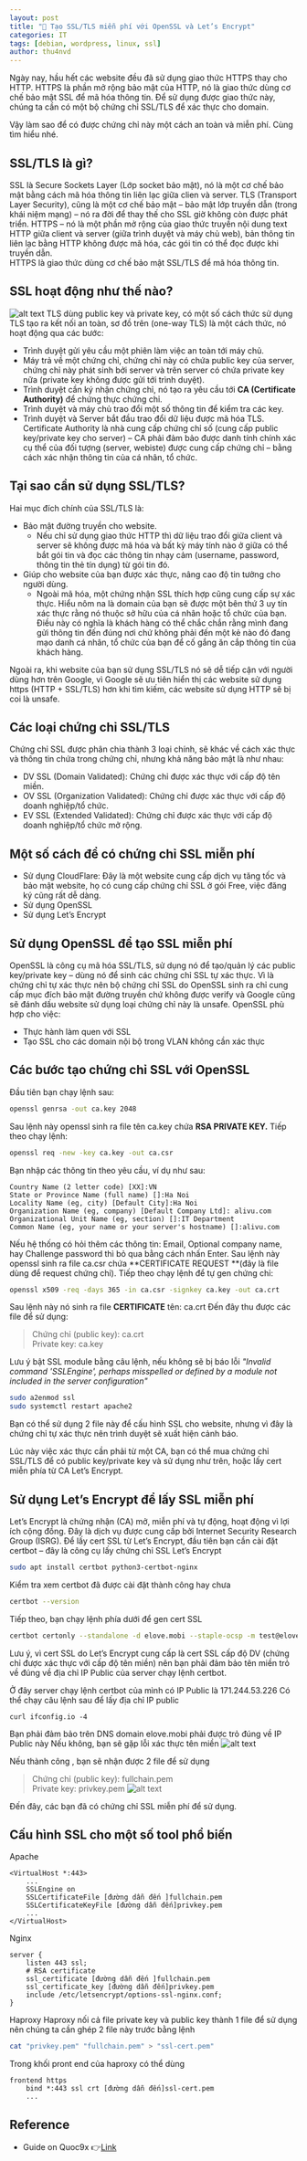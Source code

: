 ```yaml
---
layout: post
title: "🎸 Tạo SSL/TLS miễn phí với OpenSSL và Let’s Encrypt"
categories: IT
tags: [debian, wordpress, linux, ssl]
author: thu4nvd
---
```


Ngày nay, hầu hết các website đều đã sử dụng giao thức HTTPS thay cho HTTP. HTTPS là phần mở rộng bảo mật của HTTP, nó là giao thức dùng cơ chế bảo mật SSL để mã hóa thông tin.
Để sử dụng được giao thức này, chúng ta cần có một bộ chứng chỉ SSL/TLS để xác thực cho domain. 

Vậy làm sao để có được chứng chỉ này một cách an toàn và miễn phí.
Cùng tìm hiểu nhé.

## SSL/TLS là gì?
SSL là Secure Sockets Layer (Lớp socket bảo mật), nó là một cơ chế bảo mật bằng cách mã hóa thông tin liên lạc giữa clien và server.
TLS (Transport Layer Security), cũng là một cơ chế bảo mật – bảo mật lớp truyền dẫn (trong khái niệm mạng) – nó ra đời để thay thế cho SSL giờ không còn được phát triển.
HTTPS – nó là một phần mở rộng của giao thức truyền nội dung text HTTP giữa client và server (giữa trình duyệt và máy chủ web), bản thông tin liên lạc bằng HTTP không được mã hóa, các gói tin có thể đọc được khi truyền dẫn.   
HTTPS là giao thức dùng cơ chế bảo mật SSL/TLS để mã hóa thông tin.

## SSL hoạt động như thế nào?

![alt text](/assets/2023/02/ssl-handshake.jpg)
TLS dùng public key và private key, có một số cách thức sử dụng TLS tạo ra kết nối an toàn, sơ đồ trên (one-way TLS) là một cách thức, nó hoạt động qua các bước:
- Trình duyệt gửi yêu cầu một phiên làm việc an toàn tới máy chủ.
- Máy trả về một chứng chỉ, chứng chỉ này có chứa public key của server, chứng chỉ này phát sinh bởi server và trên server có chứa private key nữa (private key không được gửi tới trình duyệt).
- Trình duyệt cần ký nhận chứng chỉ, nó tạo ra yêu cầu tới **CA (Certificate Authority)** để chứng thực chứng chỉ.
- Trình duyệt và máy chủ trao đổi một số thông tin để kiểm tra các key.
- Trình duyệt và Server bắt đầu trao đổi dữ liệu được mã hóa TLS.
Certificate Authority là nhà cung cấp chứng chỉ số (cung cấp public key/private key cho server) – CA phải đảm bảo được danh tính chính xác cụ thể của đối tượng (server, webiste) được cung cấp chứng chỉ – bằng cách xác nhận thông tin của cá nhân, tổ chức.

## Tại sao cần sử dụng SSL/TLS?

Hai mục đích chính của SSL/TLS là:
- Bảo mật đường truyền cho website.   
  * Nếu chỉ sử dụng giao thức HTTP thì dữ liệu trao đổi giữa client và server sẽ không được mã hóa và bất kỳ máy tính nào ở giữa có thể bắt gói tin và đọc các thông tin nhạy cảm (username, password, thông tin thẻ tín dụng) từ gói tin đó.
- Giúp cho website của bạn được xác thực, nâng cao độ tin tưởng cho người dùng.
  * Ngoài mã hóa, một chứng nhận SSL thích hợp cũng cung cấp sự xác thực. Hiểu nôm na là domain của bạn sẽ được một bên thứ 3 uy tín xác thực rằng nó thuộc sở hữu của cá nhân hoặc tổ chức của bạn. Điều này có nghĩa là khách hàng có thể chắc chắn rằng mình đang gửi thông tin đến đúng nơi chứ không phải đến một kẻ nào đó đang mạo danh cá nhân, tổ chức của bạn để cố gắng ăn cắp thông tin của khách hàng.  
  
Ngoài ra, khi website của bạn sử dụng SSL/TLS nó sẽ dễ tiếp cận với người dùng hơn trên Google, vì Google sẽ ưu tiên hiển thị các website sử dụng https (HTTP + SSL/TLS) hơn khi tìm kiếm, các website sử dụng HTTP sẽ bị coi là unsafe.


## Các loại chứng chỉ SSL/TLS
Chứng chỉ SSL được phân chia thành 3 loại chính, sẽ khác về cách xác thực và thông tin chứa trong chứng chỉ, nhưng khả năng bảo mật là như nhau:
- DV SSL (Domain Validated): Chứng chỉ được xác thực với cấp độ tên miền.
- OV SSL (Organization Validated): Chứng chỉ được xác thực với cấp độ doanh nghiệp/tổ chức.
- EV SSL (Extended Validated): Chứng chỉ được xác thực với cấp độ doanh nghiệp/tổ chức mở rộng.


## Một số cách để có chứng chỉ SSL miễn phí
- Sử dụng CloudFlare: Đây là một website cung cấp dịch vụ tăng tốc và bảo mật website, họ có cung cấp chứng chỉ SSL ở gói Free, việc đăng ký cũng rất dễ dàng.
- Sử dụng OpenSSL
- Sử dụng Let’s Encrypt

## Sử dụng OpenSSL để tạo SSL miễn phí

OpenSSL là công cụ mã hóa SSL/TLS, sử dụng nó để tạo/quản lý các public key/private key – dùng nó để sinh các chứng chỉ SSL tự xác thực.
Vì là chứng chỉ tự xác thực nên bộ chứng chỉ SSL do OpenSSL sinh ra chỉ cung cấp mục đích bảo mật đường truyền chứ không được verify và Google cũng sẽ đánh dấu website sử dụng loại chứng chỉ này là unsafe.
OpenSSL phù hợp cho việc:
- Thực hành làm quen với SSL
- Tạo SSL cho các domain nội bộ trong VLAN không cần xác thực

## Các bước tạo chứng chỉ SSL với OpenSSL

Đầu tiên bạn chạy lệnh sau:
```bash
openssl genrsa -out ca.key 2048
```
Sau lệnh này openssl sinh ra file tên ca.key chứa **RSA PRIVATE KEY.**
Tiếp theo chạy lệnh:
```bash
openssl req -new -key ca.key -out ca.csr
```
Bạn nhập các thông tin theo yêu cầu, ví dụ như sau:
```
Country Name (2 letter code) [XX]:VN
State or Province Name (full name) []:Ha Noi
Locality Name (eg, city) [Default City]:Ha Noi
Organization Name (eg, company) [Default Company Ltd]: alivu.com
Organizational Unit Name (eg, section) []:IT Department
Common Name (eg, your name or your server's hostname) []:alivu.com
```
Nếu hệ thống có hỏi thêm các thông tin: Email, Optional company name, hay Challenge password thì bỏ qua bằng cách nhấn Enter.
Sau lệnh này openssl sinh ra file ca.csr chứa **CERTIFICATE REQUEST **(đây là file dùng để request chứng chỉ).
Tiếp theo chạy lệnh để tự gen chứng chỉ:
```bash
openssl x509 -req -days 365 -in ca.csr -signkey ca.key -out ca.crt
```
Sau lệnh này nó sinh ra file **CERTIFICATE** tên: ca.crt
Đến đây thu được các file để sử dụng:
> Chứng chỉ (public key): ca.crt  
> Private key: ca.key

Lưu ý bật SSL module bằng câu lệnh, nếu không sẽ bị báo lỗi _"Invalid command 'SSLEngine', perhaps misspelled or defined by a module not included in the server configuration"_
```bash
sudo a2enmod ssl
sudo systemctl restart apache2 
```
Bạn có thể sử dụng 2 file này để cấu hình SSL cho website, nhưng vì đây là chứng chỉ tự xác thực nên trình duyệt sẽ xuất hiện cảnh báo.

Lúc này việc xác thực cần phải từ một CA, bạn có thể mua chứng chỉ SSL/TLS để có public key/private key và sử dụng như trên, hoặc lấy cert miễn phía từ CA Let’s Encrypt.

## Sử dụng Let’s Encrypt để lấy SSL miễn phí

Let’s Encrypt là chứng nhận (CA) mở, miễn phí và tự động, hoạt động vì lợi ích cộng đồng. Đây là dịch vụ được cung cấp bởi Internet Security Research Group (ISRG).
Để lấy cert SSL từ Let’s Encrypt, đầu tiên bạn cần cài đặt certbot – đây là công cụ lấy chứng chỉ SSL Let’s Encrypt
```bash
sudo apt install certbot python3-certbot-nginx
```
Kiểm tra xem certbot đã được cài đặt thành công hay chưa
```bash
certbot --version
```
Tiếp theo, bạn chạy lệnh phía dưới để gen cert SSL
```bash
certbot certonly --standalone -d elove.mobi --staple-ocsp -m test@elove.mobi --agree-tos
```
Lưu ý, vì cert SSL do Let’s Encrypt cung cấp là cert SSL cấp độ DV (chứng chỉ được xác thực với cấp độ tên miền) nên bạn phải đảm bảo tên miền trỏ về đúng về địa chỉ IP Public của server chạy lệnh certbot.

Ở đây server chạy lệnh certbot của mình có IP Public là 171.244.53.226
Có thể chạy câu lệnh sau để lấy địa chỉ IP public
```
curl ifconfig.io -4
```
Bạn phải đảm bảo trên DNS domain elove.mobi phải được trỏ đúng về IP Public này
Nếu không, bạn sẽ gặp lỗi xác thực tên miền
![alt text](/assets/2023/02/ssl-with-openssl-letsencrypt-output-2.png)

Nếu thành công , bạn sẽ nhận được 2 file để sử dụng
>    Chứng chỉ (public key): fullchain.pem  
>    Private key: privkey.pem
![alt text](/assets/2023/02/ssl-with-openssl-letsencrypt-output-1.jpg)

Đến đây, các bạn đã có chứng chỉ SSL miễn phí để sử dụng.

## Cấu hình SSL cho một số tool phổ biến

Apache
```
<VirtualHost *:443>
    ...
    SSLEngine on
    SSLCertificateFile [đường dẫn đến ]fullchain.pem
    SSLCertificateKeyFile [đường dẫn đến]privkey.pem
    ...
</VirtualHost>
```

Nginx
```
server {
    listen 443 ssl;
    # RSA certificate
    ssl_certificate [đường dẫn đến ]fullchain.pem
    ssl_certificate_key [đường dẫn đến]privkey.pem
    include /etc/letsencrypt/options-ssl-nginx.conf;
}
```
Haproxy
Haproxy nối cả file private key và public key thành 1 file để sử dụng nên chúng ta cần ghép 2 file này trước bằng lệnh
```bash
cat "privkey.pem" "fullchain.pem" > "ssl-cert.pem"
```
Trong khối pront end của haproxy có thể dùng
```
frontend https
    bind *:443 ssl crt [đường dẫn đến]ssl-cert.pem
    ...
```

## Reference

- Guide on Quoc9x 👉[Link](https://quoc9x.com/2023/04/20/huong-dan-tao-ssl-tls-mien-phi-voi-openssl-va-lets-encrypt/)